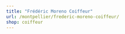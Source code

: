 ```yaml
---
title: "Frédéric Moreno Coiffeur"
url: /montpellier/frederic-moreno-coiffeur/
shop: coiffeur
---
```

